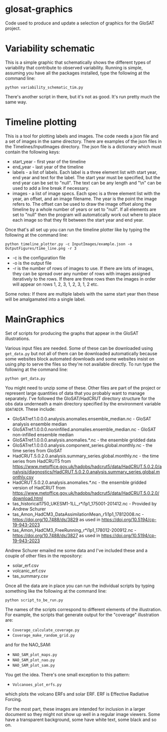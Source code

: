 # glosat-graphics

Code used to produce and update a selection of graphics for the GloSAT project.

# Variability schematic

This is a simple graphic that schematically shows the different types of variability that contribute to observed 
variability. Running is simple, assuming you have all the packages installed, type the following at the command line:

`python variability_schematic_tim.py`

There's another script in there, but it's not as good. It's run pretty much the same way.

# Timeline plotting

This is a tool for plotting labels and images. The code needs a json file and a set of images in the same directory. 
There are examples of the json files in the Timelines/InputImages directory. The json file is a dictionary which 
must contain the following keys: 

* start_year - first year of the timeline
* end_year - last year of the timeline
* labels -  a list of labels. Each label is a three element list with start year, end year and text for the label. The
  start year must be specified, but the end year can be set to "null". The text can be any length and "\n" can be used
  to add a line break if necessary.
* images - a list of image specs. Each spec is a three element list with the year, an offset, and an image filename. The 
  year is the point the image refers to. The offset can be used to draw the image offset along the timeline by a whole
  number of years or set to "null". If all elements are set to "null" then the program will automatically work out where 
  to place each image so that they fit between the start year and end year.

Once that's all set up you can run the timeline plotter like by typing the following at the command line:

`python timeline_plotter.py -c InputImages/example.json -o OutputFigures/time_line.png -r 3`

* -c is the configuration file
* -o is the output file
* -r is the number of rows of images to use. If there are lots of images, they can be spread over any number of rows 
  with images assigned iteratively to the rows. If there are three rows then the images in order will appear on rows 
  1, 2, 3, 1, 2, 3, 1, 2 etc.

Some notes: If there are multiple labels with the same start year then these will be amalgamated into a single label.

# MainGraphics

Set of scripts for producing the graphs that appear in the GloSAT illustrations.

Various input files are needed. Some of these can be downloaded using `get_data.py` but not all of them can be 
downloaded automatically because some websites block automated downloads and some websites insist on using php to 
serve the files so they're not available directly. To run type the following at the command line:

`python get_data.py`

You might need to unzip some of these. Other files are part of the project or represent large quantities of data 
that you probably want to manage separately. I've followed the GloSAT/HadCRUT directory structure for the obs data 
underneath a main directory specified by the environment variable `$DATADIR`. These include:

* GloSATref.1.0.0.0.analysis.anomalies.ensemble_median.nc - GloSAT analysis ensemble median
* GloSATref.1.0.0.0.noninfilled.anomalies.ensemble_median.nc - GloSAT non-infilled ensemble median
* GloSATref.1.0.0.0.analysis.anomalies.*.nc - the ensemble gridded data
* GloSATref.1.0.0.0.analysis.component_series.global.monthly.nc - the time series from GloSAT
* HadCRUT.5.0.2.0.analysis.summary_series.global.monthly.nc - the time series from HadCRUT5 from https://www.metoffice.gov.uk/hadobs/hadcrut5/data/HadCRUT.5.0.2.0/analysis/diagnostics/HadCRUT.5.0.2.0.analysis.summary_series.global.monthly.csv
* HadCRUT.5.0.2.0.analysis.anomalies.*.nc - the ensemble gridded version of HadCRUT from https://www.metoffice.gov.uk/hadobs/hadcrut5/data/HadCRUT.5.0.2.0/download.html
* tas_historical1750_UKESM1-1LL_r*i1p1_175001-201412.nc - Provided by Andrew Schurer
* tas_Amon_HadCM3_DataAssimilationMean_r1i1p1_17812008.nc - https://doi.org/10.7488/ds/3829 as used in https://doi.org/10.5194/cp-19-943-2023
* tas_Amon_HadCM3_FreeRunning_r*i1p1_178012-200912.nc - https://doi.org/10.7488/ds/3827 as used in https://doi.org/10.5194/cp-19-943-2023

Andrew Schurer emailed me some data and I've included these and a couple of other files in the repository:

* solar_erf.csv
* volcanic_erf.csv
* tas_summary.csv

Once all the data are in place you can run the individual scripts by typing something like the following at the command 
line:

`python script_to_be_run.py`

The names of the scripts correspond to different elements of the illustration. For example, the scripts that 
generate output for the "coverage" illustration are:

* `Coverage_calculate_coverage.py`
* `Coverage_make_random_grid.py`

and for the NAO_SAM:

* `NAO_SAM_plot_maps.py`
* `NAO_SAM_plot_nao.py`
* `NAO_SAM_plot_sam.py`

You get the idea. There's one small exception to this pattern:

* `Volcanoes_plot_erfs.py`

which plots the volcano ERFs and solar ERF. ERF is Effective Radiative Forcing.

For the most part, these images are intended for inclusion in a larger document so they might not show up well in 
a regular image viewers. Some have a transparent background, some have white text, some black and so on.  